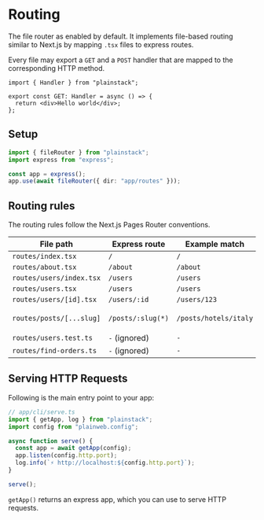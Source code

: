 # Routing

The file router as enabled by default. It implements file-based routing similar to Next.js by mapping `.tsx` files to express routes.

Every file may export a `GET` and a `POST` handler that are mapped to the corresponding HTTP method.

```tsx
import { Handler } from "plainstack";

export const GET: Handler = async () => {
  return <div>Hello world</div>;
};
```

## Setup

```typescript
import { fileRouter } from "plainstack";
import express from "express";

const app = express();
app.use(await fileRouter({ dir: "app/routes" }));
```

## Routing rules

The routing rules follow the Next.js Pages Router conventions.

| File path                | Express route     | Example match         | Params                        |
| ------------------------ | ----------------- | --------------------- | ----------------------------- |
| `routes/index.tsx`       | `/`               | `/`                   |                               |
| `routes/about.tsx`       | `/about`          | `/about`              |                               |
| `routes/users/index.tsx` | `/users`          | `/users`              |                               |
| `routes/users.tsx`       | `/users`          | `/users`              |                               |
| `routes/users/[id].tsx`  | `/users/:id`      | `/users/123`          | `{id: 123}`                   |
| `routes/posts/[...slug]` | `/posts/:slug(*)` | `/posts/hotels/italy` | `{slug: ["hotels", "italy"]}` |
| `routes/users.test.ts`   | `-` (ignored)     | `-`                   |                               |
| `routes/find-orders.ts`  | `-` (ignored)     | `-`                   |                               |

## Serving HTTP Requests

Following is the main entry point to your app:

```typescript
// app/cli/serve.ts
import { getApp, log } from "plainstack";
import config from "plainweb.config";

async function serve() {
  const app = await getApp(config);
  app.listen(config.http.port);
  log.info(`⚡️ http://localhost:${config.http.port}`);
}

serve();
```

`getApp()` returns an express app, which you can use to serve HTTP requests.
